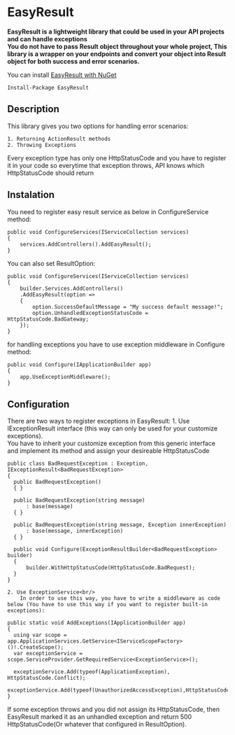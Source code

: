 # EasyResult

**EasyResult is a lightweight library that could be used in your API projects and can handle exceptions<br/>
You do not have to pass Result object throughout your whole project, This library is a wrapper on your endpoints
and convert your object into Result object for both success and error scenarios.**

You can install [EasyResult with NuGet](https://www.nuget.org/packages/EasyResult/)
```
Install-Package EasyResult
```

## Description
This library gives you two options for handling error scenarios:

    1. Returning ActionResult methods
    2. Throwing Exceptions

Every exception type has only one HttpStatusCode and you have to register it in your code so everytime that exception throws, API knows which HttpStatusCode should return

## Instalation

You need to register easy result service as below in ConfigureService method:

```
public void ConfigureServices(IServiceCollection services)
{
    services.AddControllers().AddEasyResult();
}
```

You can also set ResultOption:

```
public void ConfigureServices(IServiceCollection services)
{
    builder.Services.AddControllers()
    .AddEasyResult(option => 
    {
        option.SuccessDefaultMessage = "My success default message!";
        option.UnhandledExceptionStatusCode = HttpStatusCode.BadGateway;
    });
}
```

for handling exceptions you have to use exception middleware in Configure method:

```
public void Configure(IApplicationBuilder app)
{
    app.UseExceptionMiddleware();
}
```

## Configuration

  There are two ways to register exceptions in EasyResult:
    1. Use IExceptionResult interface (this way can only be used for your customize exceptions).<br/>
        You have to inherit your customize exception from this generic interface and implement its method and assign your desireable HttpStatusCode
  ```
  public class BadRequestException : Exception, IExceptionResult<BadRequestException>
  {
    public BadRequestException()
    { }

    public BadRequestException(string message)
        : base(message)
    { }

    public BadRequestException(string message, Exception innerException)
        : base(message, innerException)
    { }

    public void Configure(ExceptionResultBuilder<BadRequestException> builder)
    {
        builder.WithHttpStatusCode(HttpStatusCode.BadRequest);
    }
  }
  ```
  
    2. Use ExceptionService<br/>
        In order to use this way, you have to write a middleware as code below (You have to use this way if you want to register built-in exceptions):
  
  ```
  public static void AddExceptions(IApplicationBuilder app)
  {
    using var scope = app.ApplicationServices.GetService<IServiceScopeFactory>()!.CreateScope();
    var exceptionService = scope.ServiceProvider.GetRequiredService<ExceptionService>();
    
    exceptionService.Add(typeof(ApplicationException), HttpStatusCode.Conflict);
    exceptionService.Add(typeof(UnauthorizedAccessException),HttpStatusCode.Unauthorized);
  }
  ```
  If some exception throws and you did not assign its HttpStatusCode, then EasyResult marked it as an unhandled exception and return 500 HttpStatusCode(Or whatever that configured in ResultOption).
  
